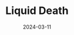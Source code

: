---  
layout: startup_page  
title: "Liquid Death"  
id: "liquiddeath.com"  
permalink: "/liquiddeathliquiddeath.com03112024/"  
website: "https://liquiddeath.com"  
funding_round: "Strategic Financing"  
funding_amount: "$67M"  
investors: "SuRo Capital, Live Nation, Science, Inc., Gray’s Creek Capital Partners, Josh Brolin, DeAndre Hopkins, Neal Brennan, Derrick Green, Jim Jefferies"  
about: "Liquid Death is a healthy beverage platform offering water, flavored sparkling water, and iced tea in recyclable cans. The company uses comedy and entertainment in its marketing to promote health and sustainability, differentiating itself from competitors. A portion of its proceeds goes to nonprofits fighting plastic pollution and providing clean water."  
markets: "Beverages, Health and Wellness"  
hq: "Los Angeles, California, United States"  
founded_year: "2017"  
linkedin: "https://www.linkedin.com/company/liquid-death"  
twitter: "https://twitter.com/LiquidDeath"  
instagram: ""  
facebook: "https://www.facebook.com/DrinkLiquidDeath"  
crunchbase: "https://www.crunchbase.com/organization/liquid-death-mountain-water"  
pitchbook: "https://pitchbook.com/profiles/company/267300-64"  

date_display: "11-Mar-2024"  
date: "2024-03-11"

# SEO Optimization  
meta_title: "Liquid Death - Strategic Financing Funding ($67M)"  
meta_description: "Liquid Death, Liquid Death is a healthy beverage platform offering water, flavored sparkling water, and iced tea in recyclable cans. The company uses comedy and ent..."  
meta_keywords: "Liquid Death, Beverages, Health and Wellness, Strategic Financing funding"  
canonical_url: "https://startup.projectstartups.com/liquiddeathliquiddeath.com03112024/"  
---